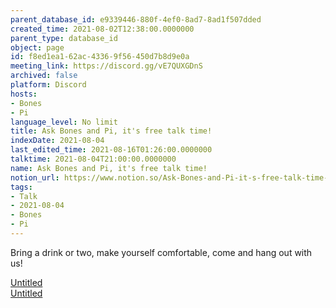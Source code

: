 ```yaml
---
parent_database_id: e9339446-880f-4ef0-8ad7-8ad1f507dded
created_time: 2021-08-02T12:38:00.0000000
parent_type: database_id
object: page
id: f8ed1ea1-62ac-4336-9f56-450d7b8d9e0a
meeting_link: https://discord.gg/vE7QUXGDnS
archived: false
platform: Discord
hosts:
- Bones
- Pi
language_level: No limit
title: Ask Bones and Pi, it's free talk time!
indexDate: 2021-08-04
last_edited_time: 2021-08-16T01:26:00.0000000
talktime: 2021-08-04T21:00:00.0000000
name: Ask Bones and Pi, it's free talk time!
notion_url: https://www.notion.so/Ask-Bones-and-Pi-it-s-free-talk-time-f8ed1ea162ac43369f56450d7b8d9e0a
tags:
- Talk
- 2021-08-04
- Bones
- Pi
---
```


Bring a drink or two, make yourself comfortable, come and hang out with us!

[Untitled](https://www.notion.so/12c4a9e645d54aefa860b5f927a0b220)   
[Untitled](https://www.notion.so/482e61b02b9c4456b2b4fe86bb7544c6)   








